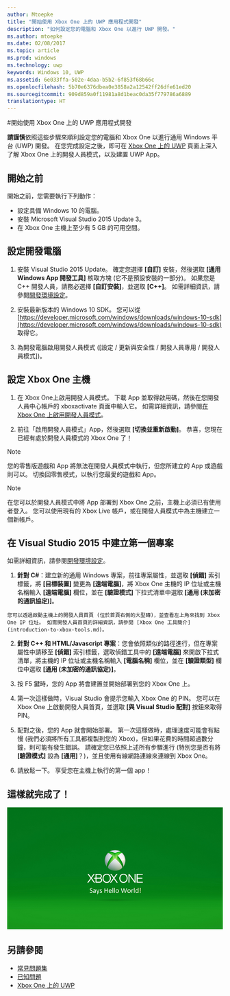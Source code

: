 ```yaml
---
author: Mtoepke
title: "開始使用 Xbox One 上的 UWP 應用程式開發"
description: "如何設定您的電腦和 Xbox One 以進行 UWP 開發。"
ms.author: mtoepke
ms.date: 02/08/2017
ms.topic: article
ms.prod: windows
ms.technology: uwp
keywords: Windows 10, UWP
ms.assetid: 6e033ffa-502e-4daa-b5b2-6f853f68b66c
ms.openlocfilehash: 5b70e6376dbea0e3858a2a12542ff26dfe61ed20
ms.sourcegitcommit: 909d859a0f11981a8d1beac0da35f779786a6889
translationtype: HT
---
```

#<a name="getting-started-with-uwp-app-development-on-xbox-one"></a>開始使用 Xbox One 上的 UWP 應用程式開發

**請謹慎**依照這些步驟來順利設定您的電腦和 Xbox One 以進行通用 Windows 平台 (UWP) 開發。 在您完成設定之後，即可在 [Xbox One 上的 UWP](index.md) 頁面上深入了解 Xbox One 上的開發人員模式，以及建置 UWP App。 

## <a name="before-you-start"></a>開始之前
開始之前，您需要執行下列動作：
-    設定具備 Windows 10 的電腦。
-    安裝 Microsoft Visual Studio 2015 Update 3。
- 在 Xbox One 主機上至少有 5 GB 的可用空間。

## <a name="setting-up-your-development-pc"></a>設定開發電腦
1.    安裝 Visual Studio 2015 Update。 確定您選擇 **\[自訂\]** 安裝，然後選取 **\[通用 Windows App 開發工具\]** 核取方塊 (它不是預設安裝的一部分)。 如果您是 C++ 開發人員，請務必選擇 **\[自訂安裝\]**，並選取 **\[C++\]**。 如需詳細資訊，請參閱[開發環境設定](development-environment-setup.md)。 

2.    安裝最新版本的 Windows 10 SDK。 您可以從 [https://developer.microsoft.com/windows/downloads/windows-10-sdk](https://developer.microsoft.com/windows/downloads/windows-10-sdk) 取得它。

3.  為開發電腦啟用開發人員模式 ([設定 / 更新與安全性 / 開發人員專用 / 開發人員模式])。

## <a name="setting-up-your-xbox-one-console"></a>設定 Xbox One 主機
1.    在 Xbox One上啟用開發人員模式。 下載 App 並取得啟用碼，然後在您開發人員中心帳戶的 xboxactivate 頁面中輸入它。 如需詳細資訊，請參閱[在 Xbox One 上啟用開發人員模式](devkit-activation.md)。 

2.    前往「啟用開發人員模式」App，然後選取 **\[切換並重新啟動\]**。 恭喜，您現在已經有處於開發人員模式的 Xbox One 了！
  
  > [!NOTE]
  > 您的零售版遊戲和 App 將無法在開發人員模式中執行，但您所建立的 App 或遊戲則可以。 切換回零售模式，以執行您最愛的遊戲和 App。
    
  > [!NOTE]
  > 在您可以於開發人員模式中將 App 部署到 Xbox One 之前，主機上必須已有使用者登入。 您可以使用現有的 Xbox Live 帳戶，或在開發人員模式中為主機建立一個新帳戶。 

## <a name="creating-your-first-project-in-visual-studio-2015"></a>在 Visual Studio 2015 中建立第一個專案

如需詳細資訊，請參閱[開發環境設定](development-environment-setup.md)。

1.    **針對 C#**：建立新的通用 Windows 專案，前往專案屬性，並選取 **\[偵錯\]** 索引標籤，將 **\[目標裝置\]** 變更為 **\[遠端電腦\]**，將 Xbox One 主機的 IP 位址或主機名稱輸入 **\[遠端電腦\]** 欄位，並在 **\[驗證模式\]** 下拉式清單中選取 **\[通用 (未加密的通訊協定)\]**。   

    您可以透過啟動主機上的開發人員首頁 (位於首頁右側的大型磚)，並查看左上角來找到 Xbox One IP 位址。 如需開發人員首頁的詳細資訊，請參閱 [Xbox One 工具簡介](introduction-to-xbox-tools.md)。  

2.    **針對 C++ 和 HTML/Javascript 專案**：您會依照類似的路徑進行，但在專案屬性中請移至 **\[偵錯\]** 索引標籤，選取偵錯工具中的 **\[遠端電腦\]** 來開啟下拉式清單，將主機的 IP 位址或主機名稱輸入 **\[電腦名稱\]** 欄位，並在 **\[驗證類型\]** 欄位中選取 **\[通用 (未加密的通訊協定)\]**。
   
3.    按 F5 鍵時，您的 App 將會建置並開始部署到您的 Xbox One 上。
  
4.    第一次這樣做時，Visual Studio 會提示您輸入 Xbox One 的 PIN。 您可以在 Xbox One 上啟動開發人員首頁，並選取 **\[與 Visual Studio 配對\]** 按鈕來取得 PIN。
  
5.    配對之後，您的 App 就會開始部署。 第一次這樣做時，處理速度可能會有點慢 (我們必須將所有工具都複製到您的 Xbox)，但如果花費的時間超過數分鐘，則可能有發生錯誤。 請確定您已依照上述所有步驟進行 (特別您是否有將 **\[驗證模式\]** 設為 **\[通用\]**？)，並且使用有線網路連線來連線到 Xbox One。  

6. 請放鬆一下。 享受您在主機上執行的第一個 app！  

## <a name="thats-it"></a>這樣就完成了！

![Hello World](images/getting-started-hello-world.png)

## <a name="see-also"></a>另請參閱  
- [常見問題集](frequently-asked-questions.md)  
- [已知問題](known-issues.md)
- [Xbox One 上的 UWP](index.md) 
